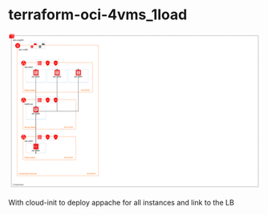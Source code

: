 # terraform-oci-4vms_1load
![alt text](/okit.png "Environment")

With cloud-init to deploy appache for all instances and link to the LB
